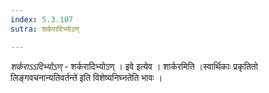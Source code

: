 ```yaml
---
index: 5.3.107
sutra: शर्करादिभ्योऽण्

---
```

_शर्कराऽऽदिभ्योऽण्_ - शर्करादिभ्योऽण् । इवे इत्येव । शार्करमिति ।स्वार्थिकाः प्रकृतितो लिङ्गवचनान्यतिवर्तन्ते॑ इति विशेष्यनिघ्नतेति भावः । 